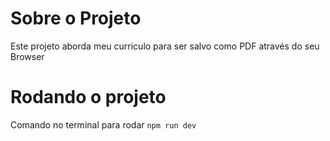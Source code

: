 # Sobre o Projeto
  Este projeto aborda meu curriculo para ser salvo como PDF através do seu Browser

# Rodando o projeto

Comando no terminal para rodar
`npm run dev`
